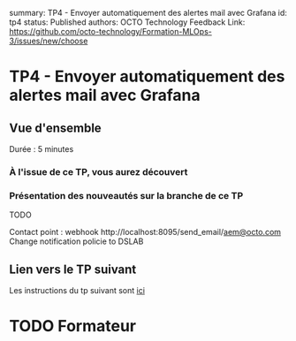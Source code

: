 summary: TP4 - Envoyer automatiquement des alertes mail avec Grafana
id: tp4
status: Published
authors: OCTO Technology
Feedback Link: https://github.com/octo-technology/Formation-MLOps-3/issues/new/choose

# TP4 - Envoyer automatiquement des alertes mail avec Grafana

## Vue d'ensemble

Durée : 5 minutes

### À l'issue de ce TP, vous aurez découvert


### Présentation des nouveautés sur la branche de ce TP

TODO

Contact point : webhook http://localhost:8095/send_email/aem@octo.com
Change notification policie to DSLAB
## Lien vers le TP suivant

Les instructions du tp suivant sont [ici](https://octo-technology.github.io/Formation-MLOps-3/tp4#0)

# TODO Formateur
